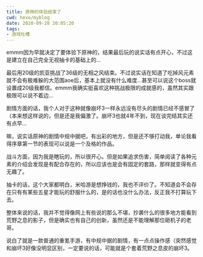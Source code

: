 ```yaml
---
title: 原神的体验结束了
cwd: hexo/myblog
date: 2020-09-28 20:05:20
tags:
- 游戏吐槽
---
```


emmm因为早就决定了要体验下原神的，结果最后玩的说实话有点开心，不过这是建立在自己完全无视抽卡的基础上的...

最后用20级的凯亚挑战了36级的无相之风结束。不过说实话在知道了吃掉风元素就不会有极难躲的大范围aoe后，基本上就没有什么难度...甚至可以说这个boss就设置成20级我都信。emmm我确实挺喜欢这种挑战极限的成就感的，虽然其实跟极限可以说不着边...

剧情方面的话，我个人对于这种就像崩坏3一样永远没有尽头的剧情已经不感冒了（本来想这样说的，但是还是我偏激了。崩坏3也就4年不到，现在谈完结其实还有点早...

嘛，说实话原神的剧情中规中据吧，有出彩的地方，但是还不够打动我，单论我看得序章第一节的表现可以说是一个及格的作品。

战斗方面，因为我是瞎玩的，所以很开心。但是如果追求伤害，简单阅读了各种元素的介绍会发现是有配合存在的，所以应该也是会有固定的套路，那样就变得有点无趣了。

抽卡的话，这个大家都明白，米哈游是想挣钱的，我也不评价了。不知道会不会存在只有有某些五星才能玩的舒服什么的，是的话也没什么办法，反正我不打算玩下去。

整体来说的话，我并不觉得像网上有些说的那么不堪，抄袭什么的很多地方能看到荒野之息的影子，但是确实也有自己的创新，虽然还是不能理解那位砸机子的老哥。

说白了就是一款普通的重氪手游，有中规中据的剧情，有一点点操作感（突然感觉和崩坏3好像没明显区别，一定要说的话，可能就是个套着荒野之息皮的崩坏3。


